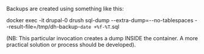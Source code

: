Backups are created using something like this:

docker exec -it drupal-0 drush sql-dump --extra-dump=--no-tablespaces --result-file=/tmp/dh-backup-`date +%f-%T`.sql

(NB: This particular invocation creates a dump INSIDE the container. A more practical solution or process should be developed).
